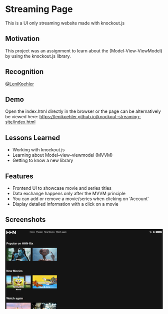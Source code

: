 # Streaming Page

This is a UI only streaming website made with knockout.js

## Motivation

This project was an assignment to learn about the (Model-View-ViewModel) by using the knockout.js library.

## Recognition

[@LeniKoehler](https://github.com/LeniKoehler)

## Demo

Open the index.html directly in the browser or the page can be alternatively be viewed here: https://lenikoehler.github.io/knockout-streaming-site/index.html

## Lessons Learned

- Working with knockout.js
- Learning about Model–view–viewmodel (MVVM)
- Getting to know a new library

## Features

- Frontend UI to showcase movie and series titles
- Data exchange happens only after the MVVM principle
- You can add or remove a movie/series when clicking on 'Account'
- Display detailed information with a click on a movie

## Screenshots

![mainPage](https://raw.githubusercontent.com/LeniKoehler/knockout-streaming-site/master/screenshot/mainpage.png)

